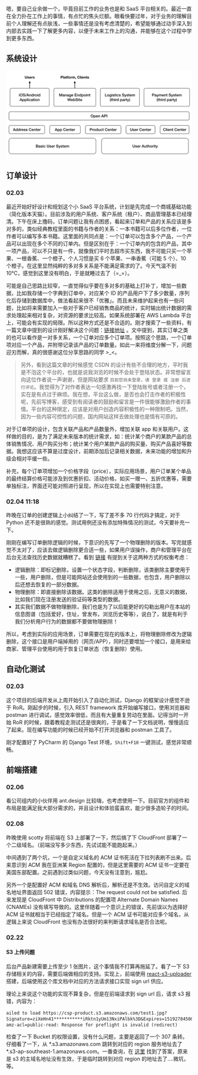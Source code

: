 嗯，要自己业余做一个，毕竟目前工作的业务也是和 SaaS 平台相关的。最近一直在全力扑在工作上的事情，有点忙的焦头烂额。眼看快要过年，对于业务的理解目前个人理解还有点肤浅，一些事情还是没有考虑清楚的，希望能够通过动手深入到内部去实践一下了解更多内容，以便于未来工作上的沟通，并能够在这个过程中学到更多东西。

## 系统设计

![](./_image/2018-02-10-15-13-55.jpg)


## 订单设计 

### 02.03

最近开始好好设计和规划这个小 SaaS 平台系统，计划是先完成一个商城基础功能（简化版本天猫）。目前涉及的用户系统、客户系统（租户）、商品管理基本已经理清。下午在床上撸码，订单问题让我有点困惑，看起来订单和产品的关系应该是多对多的，类似经典教程里面的书籍与作者的关系：一本书籍可以后多位作者，一位作者可以编写多本书籍。这里面的共同点是：一个订单可以包含多个产品，一个产品可以出现在多个不同的订单内。但是区别在于：一个订单内的包含的产品，其中一项产品，可以不只是有一件，就像我们平时去超市买东西，我不可能只买一个苹果、一根香蕉、一个橙子。个人习惯是买 6 个苹果、一串香蕉（可能 5 个）、10 个橙子。在这里显然纯粹的多对多关系是不能满足需求的了。今天气温不到 10℃，感觉到这里没有明白，于是就睡过去了（=_=）。

可能是自己思路比较窄，一直觉得似乎要在多对多的基础上打补丁，增加一些数据，比如我存储一个字典到订单中，对应某个 ID 的产品用户下了多少数量，序列化后存储到数据库中，做法看起来很不「优雅」。而且未来维护起来也有一些问题，比如将来需要加入一些对于客户已经销售商品的统计，实时输出统计数据的需求处理起来相对复杂，对资源的要求比较高。如果系统部署在 AWS Lambda 平台上，可能会有实现的局限。所以这种方式还是不合适的。刚才搜索了一些资料，有一篇文章中提到的设计刚好解决这个问题：[链接地址](http://blog.csdn.net/cocosstudio/article/details/72654928) 。文中提到，其实订单之类的也可以看作是一对多关系，一个订单对应多个订单项。按照这个思路，一个订单项对应一个产品，并附带记录该产品的订单数量。如此一来将维度分解一下，问题迎刃而解，真的很感谢这位分享思路的同学 >_<。

> 另外，看到这篇文章的时候感觉 CSDN 的设计有些不合理的地方，平时我是不泡这个平台的，也就是说我浏览的时候不会处于登陆状态。非常想留言向这位作者说一声谢谢，但是网站要求 `目前您尚未登录，请 登录 或 注册 后进行评论`。我觉得为了对作者表达一句感激再找一下登陆账号或者注册一个，实在是有点过于麻烦。我在想，平台这么做，是否也会打击作者的积极性呢，先前写博客，感受到有阅读者的鼓励和留言是一件很能够激励作者的事情。平台的这种限定，应该是对用户创造内容积极性的一种限制吧。当然，因为一些内容可控性的问题，国内网站这样去做处理也是情有可原的。

对于订单项的设计，包含关联产品和产品数量外，增加关联 app 和关联用户。这样做的目的，是为了满足未来版本的统计需求，如：统计某个商户的某款产品的总体销售情况、用户购买分布；统计某个用户某款产品的购买量、购买产品喜好等数据。我想这应该不算是过度设计，前期添加后记录相关数据，未来功能的增加和升级会相对平缓一些。

补充，每个订单项增加一个价格字段（price），实际应用场景，用户订单某个单品的最终结算价格可能涉及到优惠折扣、活动价格，如买一赠一、五折优惠等，需要单独标注，界面还可能对照进行呈现，所以在实现上也需要特别注意。

### 02.04 11:18
昨晚在订单的创建逻辑上小纠结了一下，写了差不多 70 行代码才搞定，对于 Python 还不是很熟的感觉。测试用例还没有添加特殊情况的测试，今天要补充一下。

刚刚在编写订单删除逻辑的时候，下意识的先写了一个物理删除的版本。写完就感觉不太对了，应该去做逻辑删除更合适一些，如果用户误操作，商户和管理平台在后台无法查找历史数据就糟糕了。看到 [链接](https://segmentfault.com/q/1010000009645538/a-1020000009645576) 有提到关于这两种方式的权衡考虑：

- 逻辑删除：即标记删除，设置一个状态字段，判断删除，该类删除主要使用于一些，用户删除，但是可能网站还会使用到的一些数据，也包含，用户删除以后还想去恢复的一部分数据。
- 物理删除：即直接删除该数据。这类的删除适用于使用之后，无意义的数据，比如我们现在注册发送的验证码等类型的数据。
- 其实我们数据不做物理删除，我们也是为了以后能更好的勾勒出用户在本站的信息图谱（包括爱好，住址，曾发布，浏览历史等等），说白了，就是有利于我们分析用户行为的数据都不要做物理删除！

所以，考虑到实际的应用场景，订单需要在现在的版本上，将物理删除修改为逻辑删除，这个接口是用户端掉用的（网页/APP），同时还要增加一个接口，是用来给商家、管理平台使用的用于恢复订单状态（恢复删除）使用。



## 自动化测试

### 02.03

这个项目的后端开发从上周开始引入了自动化测试，Django 的框架设计感觉不逊于 RoR。刚起步的时候，引入 REST framework 库开始编写接口，使用浏览器和 postman 进行调试，感觉效率很低，而且有大量重复劳动在里面。记得当时一开始 RoR 的时候，跟着教程走测试还是很爽的，于是看了一下文档说明，慢慢适应了起来。现在编写功能的时候已经开始不打开浏览器和 postman 工具了。

刚才配置好了 PyCharm 的 Django Test 环境，`Shift+F10` 一键测试，感觉非常顺畅。

## 前端搭建

### 02.06

看公司组内的小伙伴用 ant.design 比较嗨，也考虑使用一下。目前官方的组件和布局是能满足我大部分需求的，并且设计和体验蛮喜欢，能少很多造轮子的时间。

### 02.08

昨晚使用 scotty 将前端在 S3 上部署了一下，然后搞了下 CloudFront 部署了一个二级域名。（前端没写多少东西，先试试能不能跑起来。）

中间遇到了两个坑，一个是自定义域名的 ACM 证书死活在下拉列表刷不出来。后来意识到 ACM 我在亚洲某 Region 配置的，但是这里需要的 ACM 证书一定要在 美国东部配置。之前遇到过类似问题，今天没有注意到，尴尬。

另外一个是配置好 ACM 和域名 DNS 解析后，解析还是不生效。访问自定义的域名地址界面返回 502 错误，内容提示：The request could not be satisfied. 后来发现是 CloudFront 中 Distributions 的配置项 Alternate Domain Names (CNAMEs) 没有填写导致的。这里伴随着一个意识上的错误，先前误以为选择好 ACM 证书就相当于已经指定了域名。但是一个 ACM 证书可能对应多个域名，从逻辑上来说 CloudFront 也没有办法很好的来判断请求域名是否合法呢。

### 02.22

#### S3 上传问题

后台产品新建需要上传至少 1 张图片，这个事情我不打算再拖延了。看了一下 S3 存储相关的内容，需要后端做相应的支持。实现上，前端使用 [react-s3-uploader](https://github.com/odysseyscience/react-s3-uploader) 搭建，后端使用这个库文档中对应的方法请求接口实现 sign url 供应。

理论上来说这个功能的实现不算复杂，但是在前端请求到 sign url 后，请求 s3 报错，内容为：

```
ailed to load https://csp-product.s3.amazonaws.com/test1.jpg?Signature=ziXeHn41***********iRktn1yUm13NxiPAlbk%3D&Expires=1519278450&AWSAccessKeyId=A***************A&x-amz-acl=public-read: Response for preflight is invalid (redirect)
```

检查了一下 Bucket 的权限设置，没有什么问题，主要是返回了一个 307 条转。仔细看了一下，从 *.s3.amazonaws.com 跳转到对应的 region 服务地址去了 *.s3-ap-southeast-1.amazonaws.com。一番查询，在 [这里](http://www.corrspt.com/blog/2016/01/17/uploading-to-amazon-s3-response-for-preflight-is-invalid-redirect-307/) 找到了答案，原来是 s3 的主域名地址没有生效，于是临时跳转到对应 region 的地址去了….微坑，等。